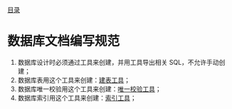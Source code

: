 [目录](./)
# 数据库文档编写规范

1. 数据库设计时必须通过工具来创建，并用工具导出相关 SQL，不允许手动创建；
2. 数据库表用这个工具来创建：[建表工具](./数据库/表.xlsm)；
3. 数据库唯一校验用这个工具来创建：[唯一校验工具](./数据库/唯一校验.xlsm)；
4. 数据库索引用这个工具来创建：[索引工具](./数据库/索引.xlsm)；
